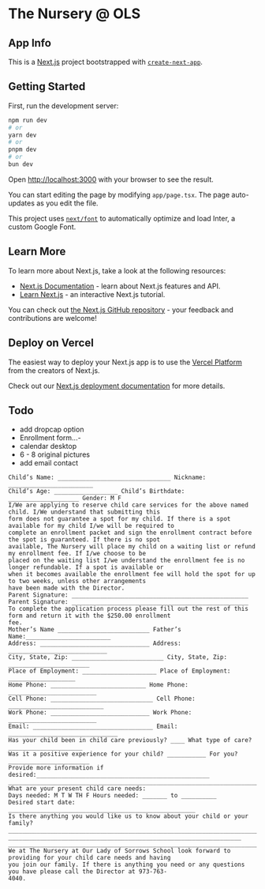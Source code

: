 # The Nursery @ OLS

## App Info

This is a [Next.js](https://nextjs.org/) project bootstrapped with [`create-next-app`](https://github.com/vercel/next.js/tree/canary/packages/create-next-app).

## Getting Started

First, run the development server:

```bash
npm run dev
# or
yarn dev
# or
pnpm dev
# or
bun dev
```

Open [http://localhost:3000](http://localhost:3000) with your browser to see the result.

You can start editing the page by modifying `app/page.tsx`. The page auto-updates as you edit the file.

This project uses [`next/font`](https://nextjs.org/docs/basic-features/font-optimization) to automatically optimize and load Inter, a custom Google Font.

## Learn More

To learn more about Next.js, take a look at the following resources:

- [Next.js Documentation](https://nextjs.org/docs) - learn about Next.js features and API.
- [Learn Next.js](https://nextjs.org/learn) - an interactive Next.js tutorial.

You can check out [the Next.js GitHub repository](https://github.com/vercel/next.js/) - your feedback and contributions are welcome!

## Deploy on Vercel

The easiest way to deploy your Next.js app is to use the [Vercel Platform](https://vercel.com/new?utm_medium=default-template&filter=next.js&utm_source=create-next-app&utm_campaign=create-next-app-readme) from the creators of Next.js.

Check out our [Next.js deployment documentation](https://nextjs.org/docs/deployment) for more details.

## Todo

- add dropcap option
- Enrollment form...-
- calendar desktop
- 6 - 8 original pictures
- add email contact

```
Child’s Name: ________________________________ Nickname: ________________________
Child’s Age: __________________ Child’s Birthdate: ____________________ Gender: M F
I/We are applying to reserve child care services for the above named child. I/We understand that submitting this
form does not guarantee a spot for my child. If there is a spot available for my child I/we will be required to
complete an enrollment packet and sign the enrollment contract before the spot is guaranteed. If there is no spot
available, The Nursery will place my child on a waiting list or refund my enrollment fee. If I/we choose to be
placed on the waiting list I/we understand the enrollment fee is no longer refundable. If a spot is available or
when it becomes available the enrollment fee will hold the spot for up to two weeks, unless other arrangements
have been made with the Director.
Parent Signature: __________________________________________________
Parent Signature: __________________________________________________
To complete the application process please fill out the rest of this form and return it with the $250.00 enrollment
fee.
Mother’s Name __________________________ Father’s Name:________________________
Address: _______________________________ Address: ____________________________
City, State, Zip: __________________________ City, State, Zip: _______________________
Place of Employment: _____________________ Place of Employment: ___________________
Home Phone: ___________________________ Home Phone: _________________________
Cell Phone: _____________________________ Cell Phone: ___________________________
Work Phone: ____________________________ Work Phone: _________________________
Email: __________________________________ Email: _______________________________
Has your child been in child care previously? ____ What type of care?_____________________
Was it a positive experience for your child? ___________ For you? _______________________
Provide more information if desired:_________________________________________________
_______________________________________________________________________________
What are your present child care needs:
Days needed: M T W TH F Hours needed: _______ to __________
Desired start date: _____________________________________________________
Is there anything you would like us to know about your child or your family?
____________________________________________________________________________________________
__________________________________________________________________
_______________________________________________________________________________
We at The Nursery at Our Lady of Sorrows School look forward to providing for your child care needs and having
you join our family. If there is anything you need or any questions you have please call the Director at 973-763-
4040.
```
